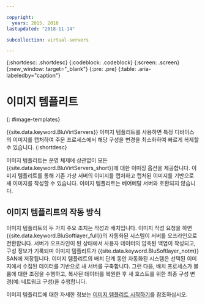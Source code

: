 ```yaml
---

copyright:
  years: 2015, 2018
lastupdated: "2018-11-14"

subcollection: virtual-servers

---
```


{:shortdesc: .shortdesc}
{:codeblock: .codeblock}
{:screen: .screen}
{:new_window: target="_blank"}
{:pre: .pre}
{:table: .aria-labeledby="caption"}

# 이미지 템플리트
{: #image-templates}

{{site.data.keyword.BluVirtServers}} 이미지 템플리트를 사용하면 특정 디바이스의 이미지를 캡처하여 주문 프로세스에서 해당 구성을 변경을 최소화하여 빠르게 복제할 수 있습니다.
{:shortdesc}

이미지 템플리트는 운영 체제에 상관없이 모든 {{site.data.keyword.BluVirtServers_short}}에 대한 이미징 옵션을 제공합니다. 이미지 템플리트를 통해 기존 가상 서버의 이미지를 캡처하고 캡처된 이미지를 기반으로 새 이미지를 작성할 수 있습니다. 이미지 템플리트는 베어메탈 서버와 호환되지 않습니다.

## 이미지 템플리트의 작동 방식
이미지 템플리트의 두 가지 주요 조치는 작성과 배치입니다. 이미지 작성 요청을 하면 {{site.data.keyword.BluSoftlayer_full}}의 자동화된 시스템이 서버를 오프라인으로 전환합니다. 서버가 오프라인이 된 상태에서 사용자 데이터의 압축된 백업이 작성되고, 구성 정보가 기록되며 이미지 템플리트가 {{site.data.keyword.BluSoftlayer_notm}} SAN에 저장됩니다. 이미지 템플리트의 배치 단계 동안 자동화된 시스템은 선택된 이미지에서 수집된 데이터를 기반으로 새 서버를 구축합니다. 그런 다음, 배치 프로세스가 볼륨에 대한 조정을 수행하고, 복사된 데이터를 복원한 후 새 호스트를 위한 최종 구성 변경(예: 네트워크 구성)을 수행합니다.

이미지 템플리트에 대한 자세한 정보는 [이미지 템플리트 시작하기](/docs/infrastructure/image-templates?topic=image-templates-getting-started-with-image-templates)를 참조하십시오.
